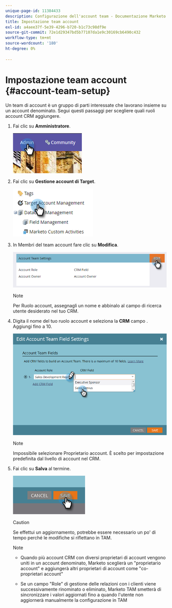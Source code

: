 ```yaml
---
unique-page-id: 11384433
description: Configurazione dell'account team - Documentazione Marketo - Documentazione del prodotto
title: Impostazione team account
exl-id: a4aee37f-5e39-4296-b720-b1c73c98df9e
source-git-commit: 72e1d29347bd5b77107da1e9c30169cb6490c432
workflow-type: tm+mt
source-wordcount: '180'
ht-degree: 0%

---
```


# Impostazione team account {#account-team-setup}

Un team di account è un gruppo di parti interessate che lavorano insieme su un account denominato. Segui questi passaggi per scegliere quali ruoli account CRM aggiungere.

1. Fai clic su **Amministratore**.

   ![](assets/one-3.png)

1. Fai clic su **Gestione account di Target**.

   ![](assets/account-team-setup-2.png)

1. In Membri del team account fare clic su **Modifica**.

   ![](assets/3.png)

   >[!NOTE]
   >
   >Per Ruolo account, assegnagli un nome e abbinalo al campo di ricerca utente desiderato nel tuo CRM.

1. Digita il nome del tuo ruolo account e seleziona la **CRM** campo . Aggiungi fino a 10.

   ![](assets/four-2.png)

   >[!NOTE]
   >
   >Impossibile selezionare Proprietario account. È scelto per impostazione predefinita dal livello di account nel CRM.

1. Fai clic su **Salva** al termine.

   ![](assets/five-2.png)

   >[!CAUTION]
   >
   >Se effettui un aggiornamento, potrebbe essere necessario un po&#39; di tempo perché le modifiche si riflettano in TAM.

   >[!NOTE]
   >
   >* Quando più account CRM con diversi proprietari di account vengono uniti in un account denominato, Marketo sceglierà un &quot;proprietario account&quot; e aggiungerà altri proprietari di account come &quot;co-proprietari account&quot;
   >
   >* Se un campo &quot;Role&quot; di gestione delle relazioni con i clienti viene successivamente rinominato o eliminato, Marketo TAM smetterà di sincronizzare i valori aggiornati fino a quando l&#39;utente non aggiornerà manualmente la configurazione in TAM

